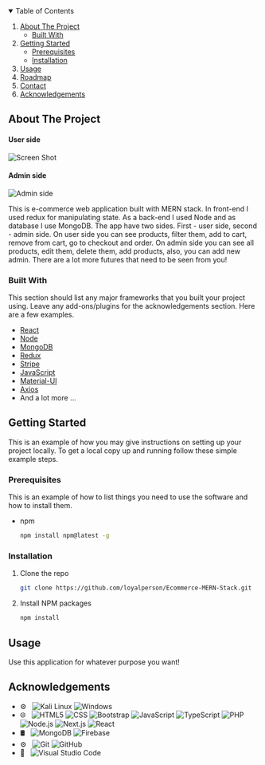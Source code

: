 <details open="open">
  <summary>Table of Contents</summary>
  <ol>
    <li>
      <a href="#about-the-project">About The Project</a>
      <ul>
        <li><a href="#built-with">Built With</a></li>
      </ul>
    </li>
    <li>
      <a href="#getting-started">Getting Started</a>
      <ul>
        <li><a href="#prerequisites">Prerequisites</a></li>
        <li><a href="#installation">Installation</a></li>
      </ul>
    </li>
    <li><a href="#usage">Usage</a></li>
    <li><a href="#roadmap">Roadmap</a></li>
    <li><a href="#contact">Contact</a></li>
    <li><a href="#acknowledgements">Acknowledgements</a></li>
  </ol>
</details>



<!-- ABOUT THE PROJECT -->
## About The Project

#### User side
![Screen Shot](https://i.imgur.com/CafuVWQ.png)

#### Admin side
![Admin side](https://i.imgur.com/UG7fxIv.png)

This is e-commerce web application built with MERN stack. In front-end I used redux for manipulating state. As a back-end I used Node and as database I use MongoDB.
The app have two sides. First - user side, second - admin side. On user side you can see products, filter them, add to cart, remove from cart, go to checkout and order.
On admin side you can see all products, edit them, delete them, add products, also, you can add new admin. There are a lot more futures that need to be seen from you!

### Built With

This section should list any major frameworks that you built your project using. Leave any add-ons/plugins for the acknowledgements section. Here are a few examples.
* [React](https://reactjs.org/)
* [Node](https://nodejs.org/en/)
* [MongoDB](https://www.mongodb.com/)
* [Redux](https://redux.js.org/)
* [Stripe](https://stripe.com/docs/api)
* [JavaScript](https://www.javascript.com/)
* [Material-UI](https://mui.com/)
* [Axios](https://www.npmjs.com/package/axios)
* And a lot more ...


<!-- GETTING STARTED -->
## Getting Started

This is an example of how you may give instructions on setting up your project locally.
To get a local copy up and running follow these simple example steps.

### Prerequisites

This is an example of how to list things you need to use the software and how to install them.
* npm
  ```sh
  npm install npm@latest -g
  ```

### Installation

1. Clone the repo
   ```sh
   git clone https://github.com/loyalperson/Ecommerce-MERN-Stack.git
   ```
2. Install NPM packages
   ```sh
   npm install
   ```


<!-- USAGE EXAMPLES -->
## Usage

Use this application for whatever purpose you want!






<!-- ACKNOWLEDGEMENTS -->
## Acknowledgements
- ⚙️ &nbsp;
  ![Kali Linux](https://img.shields.io/badge/-Linux-333333?style=flat&logo=Linux)
  ![Windows](https://img.shields.io/badge/-Windows-333333?style=flat&logo=windows)
- 🌐 &nbsp;
  ![HTML5](https://img.shields.io/badge/-HTML5-333333?style=flat&logo=HTML5)
  ![CSS](https://img.shields.io/badge/-CSS-333333?style=flat&logo=CSS3&logoColor=1572B6)
  ![Bootstrap](https://img.shields.io/badge/-Bootstrap-333333?style=flat&logo=bootstrap)
  ![JavaScript](https://img.shields.io/badge/-JavaScript-333333?style=flat&logo=javascript)
  ![TypeScript](https://img.shields.io/badge/-Typescript-333333?style=flat&logo=typescript)
  ![PHP](https://img.shields.io/badge/-Php-333333?style=flat&logo=php)
  ![Node.js](https://img.shields.io/badge/-Node.js-333333?style=flat&logo=node.js)
  ![Next.js](https://img.shields.io/badge/-Next.js-333333?style=flat&logo=next.js)
  ![React](https://img.shields.io/badge/-React-333333?style=flat&logo=react)
- 🛢 &nbsp;
  ![MongoDB](https://img.shields.io/badge/-MongoDB-333333?style=flat&logo=mongodb)
  ![Firebase](https://img.shields.io/badge/-Firebase-333333?style=flat&logo=firebase)
- ⚙️ &nbsp;
  ![Git](https://img.shields.io/badge/-Git-333333?style=flat&logo=git)
  ![GitHub](https://img.shields.io/badge/-GitHub-333333?style=flat&logo=github)
- 🔧 &nbsp;
  ![Visual Studio Code](https://img.shields.io/badge/-Visual%20Studio%20Code-333333?style=flat&logo=visual-studio-code&logoColor=007ACC)

